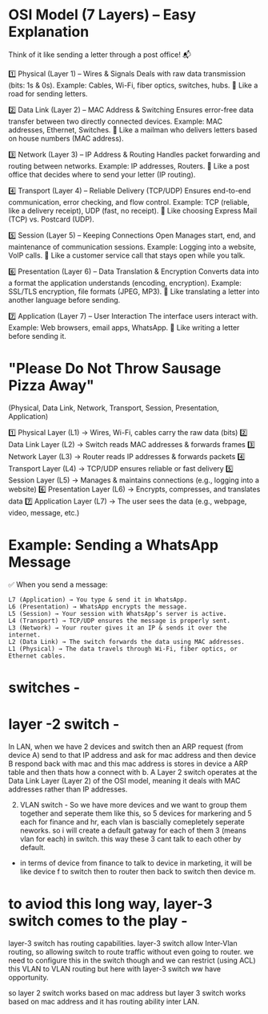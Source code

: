 # OSI Model (7 Layers) – Easy Explanation

Think of it like sending a letter through a post office! 📬

1️⃣ Physical (Layer 1) – Wires & Signals
    Deals with raw data transmission (bits: 1s & 0s).
    Example: Cables, Wi-Fi, fiber optics, switches, hubs.
    🔹 Like a road for sending letters.

2️⃣ Data Link (Layer 2) – MAC Address & Switching
    Ensures error-free data transfer between two directly connected devices.
    Example: MAC addresses, Ethernet, Switches.
    🔹 Like a mailman who delivers letters based on house numbers (MAC address).

3️⃣ Network (Layer 3) – IP Address & Routing
    Handles packet forwarding and routing between networks.
    Example: IP addresses, Routers.
    🔹 Like a post office that decides where to send your letter (IP routing).

4️⃣ Transport (Layer 4) – Reliable Delivery (TCP/UDP)
    Ensures end-to-end communication, error checking, and flow control.
    Example: TCP (reliable, like a delivery receipt), UDP (fast, no receipt).
    🔹 Like choosing Express Mail (TCP) vs. Postcard (UDP).

5️⃣ Session (Layer 5) – Keeping Connections Open
    Manages start, end, and maintenance of communication sessions.
    Example: Logging into a website, VoIP calls.
    🔹 Like a customer service call that stays open while you talk.

6️⃣ Presentation (Layer 6) – Data Translation & Encryption
    Converts data into a format the application understands (encoding, encryption).
    Example: SSL/TLS encryption, file formats (JPEG, MP3).
    🔹 Like translating a letter into another language before sending.

7️⃣ Application (Layer 7) – User Interaction
    The interface users interact with.
    Example: Web browsers, email apps, WhatsApp.
    🔹 Like writing a letter before sending it.

# "Please Do Not Throw Sausage Pizza Away"
(Physical, Data Link, Network, Transport, Session, Presentation, Application)

1️⃣ Physical Layer (L1) → Wires, Wi-Fi, cables carry the raw data (bits)
2️⃣ Data Link Layer (L2) → Switch reads MAC addresses & forwards frames
3️⃣ Network Layer (L3) → Router reads IP addresses & forwards packets
4️⃣ Transport Layer (L4) → TCP/UDP ensures reliable or fast delivery
5️⃣ Session Layer (L5) → Manages & maintains connections (e.g., logging into a website)
6️⃣ Presentation Layer (L6) → Encrypts, compresses, and translates data
7️⃣ Application Layer (L7) → The user sees the data (e.g., webpage, video, message, etc.)

# Example: Sending a WhatsApp Message
✅ When you send a message:

    L7 (Application) → You type & send it in WhatsApp.
    L6 (Presentation) → WhatsApp encrypts the message.
    L5 (Session) → Your session with WhatsApp’s server is active.
    L4 (Transport) → TCP/UDP ensures the message is properly sent.
    L3 (Network) → Your router gives it an IP & sends it over the internet.
    L2 (Data Link) → The switch forwards the data using MAC addresses.
    L1 (Physical) → The data travels through Wi-Fi, fiber optics, or Ethernet cables.

# switches - 
# layer -2 switch - 
In LAN, when we have 2 devices and switch then an ARP request (from device A) send to that IP address and ask for 
mac address and then device B respond back with mac and this mac address is stores in device a ARP table and then thats how a connect with b.
A Layer 2 switch operates at the Data Link Layer (Layer 2) of the OSI model, meaning it deals with MAC addresses rather than IP addresses.

2. VLAN switch - 
So we have more devices and we want to group them together and seperate them like this, so 5 devices for markering and 5 each for finance
and hr, each vlan is bascially comepletely seperate neworks.
so i will create a default gatway for each of them 3 (means vlan for each) in switch. this way these 3 cant talk to each other by default.
- in terms of device from finance to talk to device in marketing, it will be like device f to switch then to router then back to switch then device m.

# to aviod this long way, layer-3 switch comes to the play -
layer-3 switch has routing capabilities. layer-3 switch allow Inter-Vlan routing, so allowing switch to route traffic without even going to router. we need to configure this in the switch though and we can restrict (using ACL) this VLAN to VLAN routing but here with layer-3 switch ww have opportunity.

so layer 2 switch works based on mac address but layer 3 switch works based on mac address and it has routing ability inter LAN.